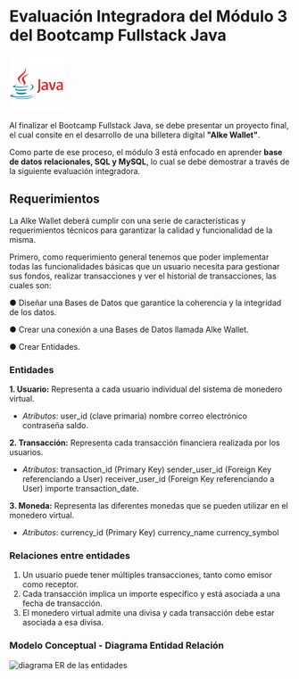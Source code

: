 
# Evaluación Integradora del Módulo 3 del Bootcamp Fullstack Java 
<img src="assets/images/java.png" alt="logo de Java" width="100">


Al finalizar el Bootcamp Fullstack Java, se debe presentar un proyecto final, el cual consite en el desarrollo de una billetera digital **"Alke Wallet"**.

Como parte de ese proceso, el módulo 3 está enfocado en aprender **base de datos relacionales, SQL y MySQL**, lo cual se debe demostrar a través de la siguiente evaluación integradora.

## Requerimientos
La Alke Wallet deberá cumplir con una serie de características y requerimientos técnicos para garantizar la calidad y funcionalidad de la
misma.

Primero, como requerimiento general tenemos que poder implementar todas las funcionalidades básicas que un usuario necesita para gestionar sus fondos, realizar transacciones y ver el historial de transacciones, las cuales son:

● Diseñar una Bases de Datos que garantice la coherencia y la integridad de los datos.

● Crear una conexión a una Bases de Datos llamada Alke Wallet.

● Crear Entidades.


### Entidades
**1. Usuario:** Representa a cada usuario individual del sistema de monedero virtual.
- *Atributos*:
user_id (clave primaria)
nombre
correo electrónico
contraseña
saldo.

**2. Transacción:** Representa cada transacción financiera realizada por los usuarios.
- *Atributos*:
transaction_id (Primary Key)
sender_user_id (Foreign Key referenciando a User)
receiver_user_id (Foreign Key referenciando a User)
importe
transaction_date.

**3. Moneda:** Representa las diferentes monedas que se pueden utilizar en el monedero virtual.
- *Atributos*:
currency_id (Primary Key)
currency_name
currency_symbol

### Relaciones entre entidades
1. Un usuario puede tener múltiples transacciones, tanto como emisor como receptor.
2. Cada transacción implica un importe específico y está asociada a una fecha de transacción.
3. El monedero virtual admite una divisa y cada transacción debe estar asociada a esa divisa.

### Modelo Conceptual - Diagrama Entidad Relación
![diagrama ER de las entidades](assets/images/DIAGRAMA%20ENTIDAD%20RELACIÓN.png)
